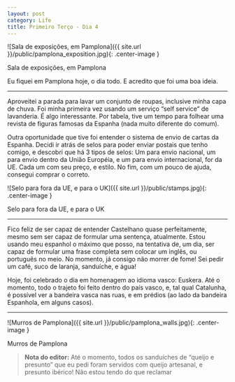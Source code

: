 ```yaml
---
layout: post
category: Life
title: Primeiro Terço - Dia 4
---
```


![Sala de exposições, em Pamplona]({{ site.url }}/public/pamplona_exposition.jpg){: .center-image }
<figcaption class="imageCaption">Sala de exposições, em Pamplona</figcaption>

Eu fiquei em Pamplona hoje, o dia todo. E acredito que foi uma boa ideia.

---

Aproveitei a parada para lavar um conjunto de roupas, inclusive minha capa de chuva. Foi minha primeira vez usando um serviço “self service” de lavanderia. É algo interessante. Por tabela, tive um tempo para folhear uma revista de figuras famosas da Espanha (nada muito diferente do comum).

Outra oportunidade que tive foi entender o sistema de envio de cartas da Espanha. Decidi ir atrás de selos para poder enviar postais que tenho comigo, e descobri que há 3 tipos de selos: Um para envio nacional, um para envio dentro da União Européia, e um para envio internacional, for da UE. Cada um com seu preço, e estilo. No fim, com um pouco de ajuda, consegui comprar o correto.

![Selo para fora da UE, e para o UK]({{ site.url }}/public/stamps.jpg){: .center-image }
<figcaption class="imageCaption">Selo para fora da UE, e para o UK</figcaption>

---

Fico feliz de ser capaz de entender Castelhano quase perfeitamente, mesmo sem ser capaz de formular uma sentença, atualmente. Estou usando meu espanhol o máximo que posso, na tentativa de, um dia, ser capaz de formular uma frase completa sem colocar um inglês, ou português no meio. No momento, já consigo não morrer de fome! Sei pedir um café, suco de laranja, sanduíche, e água!

Hoje, foi celebrado o dia em homenagem ao idioma vasco: Euskera. Até o momento, todo o trajeto foi feito dentro do país vasco, e, tal qual Catalunha, é possível ver a bandeira vasca nas ruas, e em prédios (ao lado da bandeira Espanhola, em alguns casos).

---

![Murros de Pamplona]({{ site.url }}/public/pamplona_walls.jpg){: .center-image }
<figcaption class="imageCaption">Murros de Pamplona</figcaption>

> **Nota do editor:** Até o momento, todos os sanduíches de “queijo e presunto” que eu pedi foram servidos com queijo artesanal, e presunto ibérico! Não estou tendo do que reclamar